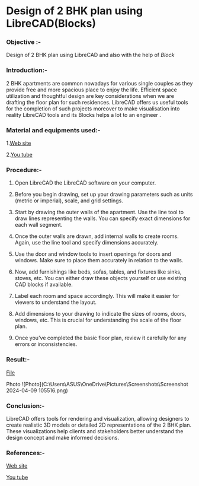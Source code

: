# Design of 2 BHK plan using LibreCAD(Blocks)
### Objective :- 
Design of 2 BHK plan using LibreCAD and also with the help of _Block_
### Introduction:-
2 BHK apartments are common nowadays for various single couples as they provide free and more spacious place to enjoy the life. Efficient space utilization and thoughtful design are key considerations when we are drafting the floor plan for such residences. LibreCAD offers us useful tools for the completion of such projects moreover to make visualisation into reality LibreCAD tools and its Blocks helps a lot to an engineer .
### Material and equipments used:-
1.[Web site](https://en.wikipedia.org/wiki/Floor_plan)

2.[You tube](https://www.youtube.com/watch?v=uaZ4MuXcu8s)

### Procedure:-
1. Open LibreCAD the LibreCAD software on your computer.

2. Before you begin drawing, set up your drawing parameters such as units (metric or imperial), scale, and grid settings.

3. Start by drawing the outer walls of the apartment. Use the line tool to draw lines representing the walls. You can specify exact dimensions for each wall segment.

4. Once the outer walls are drawn, add internal walls to create rooms. Again, use the line tool and specify dimensions accurately.

5. Use the door and window tools to insert openings for doors and windows. Make sure to place them accurately in relation to the walls.

6. Now, add furnishings like beds, sofas, tables, and fixtures like sinks, stoves, etc. You can either draw these objects yourself or use existing CAD blocks if available.

7. Label each room and space accordingly. This will make it easier for viewers to understand the layout.

8. Add dimensions to your drawing to indicate the sizes of rooms, doors, windows, etc. This is crucial for understanding the scale of the floor plan.

9. Once you've completed the basic floor plan, review it carefully for any errors or inconsistencies.

### Result:-
[File](https://github.com/naveenkpareek/CADLAB-WORK-/blob/main/Files/%232%20BHK%20LAYERS.dxf)

Photo
![Photo](C:\Users\ASUS\OneDrive\Pictures\Screenshots\Screenshot 2024-04-09 105516.png)
 
### Conclusion:-
LibreCAD offers tools for rendering and visualization, allowing designers to create realistic 3D models or detailed 2D representations of the 2 BHK plan. These visualizations help clients and stakeholders better understand the design concept and make informed decisions.
### References:-
[Web site](https://en.wikipedia.org/wiki/Floor_plan)

[You tube](https://www.youtube.com/watch?v=uaZ4MuXcu8s)
